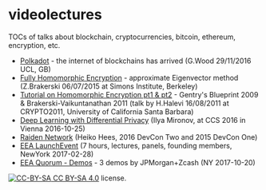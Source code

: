 # videolectures
TOCs of talks about blockchain, cryptocurrencies, bitcoin, ethereum, encryption, etc.

* [Polkadot](Polkadot_GWood_UCL_20161129.md) - the internet of blockchains has arrived (G.Wood 29/11/2016 UCL, GB) 
* [Fully Homomorphic Encryption](FHE_ZBrakerski_20150706.md) - approximate Eigenvector method (Z.Brakerski 06/07/2015 at Simons Institute, Berkeley)
* [Tutorial on Homomorphic Encryption pt1 & pt2](Tutorial-on-HE_SHalevi_UCSB_20110816.md) - Gentry's Blueprint 2009 & Brakerski-Vaikuntanathan 2011 (talk by H.Halevi 16/08/2011 at CRYPTO2011, University of California Santa Barbara)
* [Deep Learning with Differential Privacy](Deep-Learning-with-Differential-Privacy_IMironov_CCS2016_20161025.md) (Ilya Mironov, at CCS 2016 in Vienna 2016-10-25)
* [Raiden Network](Raiden-Network_HHees_DevCon2and1_2016-2015.md) (Heiko Hees, 2016 DevCon Two and 2015 DevCon One)
* [EEA LaunchEvent](EEA_LaunchEvent_NY_20170228.md) (7 hours, lectures, panels, founding members, NewYork 2017-02-28)
* [EEA Quorum - Demos](EEA-Quorum_JPMorgan-Zcash_QuorumDemo_NY_20171020.md) - 3 demos by JPMorgan+Zcash (NY 2017-10-20)

[![CC-BY-SA](https://licensebuttons.net/l/by-sa/3.0/88x31.png) CC BY-SA 4.0](LICENSE) license.
